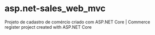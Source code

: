 # asp.net-sales_web_mvc
Projeto de cadastro de comércio criado com ASP.NET Core | Commerce register project created with ASP.NET Core
